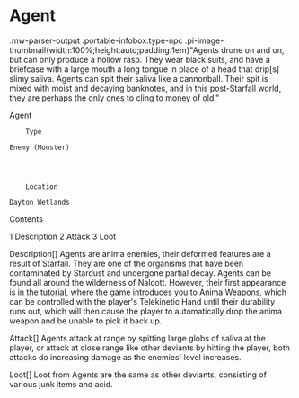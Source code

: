 # Agent

.mw-parser-output .portable-infobox.type-npc .pi-image-thumbnail{width:100%;height:auto;padding:1em}"Agents drone on and on, but can only produce a hollow rasp. They wear black suits, and have a briefcase with a large mouth a long tongue in place of a head that drip[s] slimy saliva. Agents can spit their saliva like a cannonball. Their spit is mixed with moist and decaying banknotes, and in this post-Starfall world, they are perhaps the only ones to cling to money of old."

Agent


	
		
		
	
	


	

	
		Type
	
	Enemy (Monster)



	
		Location
	
	Dayton Wetlands




Contents

1 Description
2 Attack
3 Loot



Description[]
Agents are anima enemies, their deformed features are a result of Starfall. They are one of the organisms that have been contaminated by Stardust and undergone partial decay. Agents can be found all around the wilderness of Nalcott. However, their first appearance is in the tutorial, where the game introduces you to Anima Weapons, which can be controlled with the player's Telekinetic Hand until their durability runs out, which will then cause the player to automatically drop the anima weapon and be unable to pick it back up.

Attack[]
Agents attack at range by spitting large globs of saliva at the player, or attack at close range like other deviants by hitting the player, both attacks do increasing damage as the enemies' level increases.

Loot[]
Loot from Agents are the same as other deviants, consisting of various junk items and acid.
